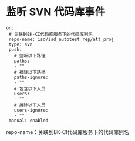 # 监听 SVN 代码库事件


 ```
on:
  # 关联到BK-CI代码库服务下的代码库别名
  repo-name: isd/isd_autotest_rep/att_proj
  type: svn
  push:
    # 监听以下路径
    paths:
    - ""
  	# 排除以下路径
    paths-ignore:
    - ""
  	# 包含以下人员
    users:
    - ""
    # 排除以下人员
    users-ignore: 
    - ""
  manual: enabled
```

repo-name：关联到BK-CI代码库服务下的代码库别名